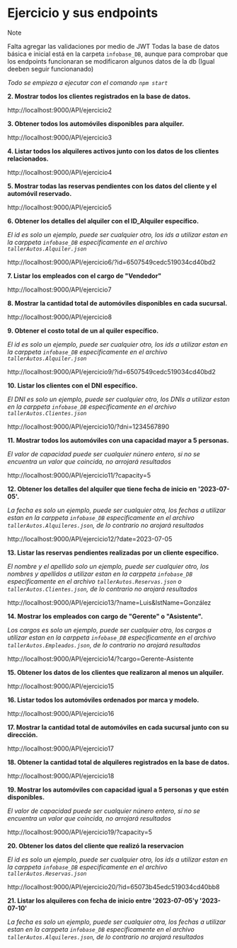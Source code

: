 # Ejercicio y sus endpoints

> [!NOTE]
> Falta agregar las validaciones por medio de JWT
>Todas la base de datos básica e inicial está en la carpeta ``infobase_DB``, aunque para comprobar que los endpoints funcionaran se modificaron algunos datos de la db (Igual deeben seguir funcionanado)

_Todo se empieza a ejecutar con el comando ```npm start```_

**2. Mostrar todos los clientes registrados en la base de datos.**

http://localhost:9000/API/ejercicio2

**3. Obtener todos los automóviles disponibles para alquiler.**

http://localhost:9000/API/ejercicio3

**4. Listar todos los alquileres activos junto con los datos de los clientes relacionados.**

http://localhost:9000/API/ejercicio4

**5. Mostrar todas las reservas pendientes con los datos del cliente y el automóvil reservado.**

http://localhost:9000/API/ejercicio5

**6. Obtener los detalles del alquiler con el ID_Alquiler específico.**

_El id es solo un ejemplo, puede ser cualquier otro, los ids a utilizar estan en la carppeta `infobase_DB` especificamente en el archivo `tallerAutos.Alquiler.json`_

http://localhost:9000/API/ejercicio6/?id=6507549cedc519034cd40bd2

**7. Listar los empleados con el cargo de "Vendedor"**

http://localhost:9000/API/ejercicio7

**8. Mostrar la cantidad total de automóviles disponibles en cada sucursal.**

http://localhost:9000/API/ejercicio8

**9. Obtener el costo total de un al quiler específico.**

_El id es solo un ejemplo, puede ser cualquier otro, los ids a utilizar estan en la carppeta `infobase_DB` especificamente en el archivo `tallerAutos.Alquiler.json`_

http://localhost:9000/API/ejercicio9/?id=6507549cedc519034cd40bd2

**10. Listar los clientes con el DNI específico.**

_El DNI es solo un ejemplo, puede ser cualquier otro, los DNIs a utilizar estan en la carppeta `infobase_DB` especificamente en el archivo `tallerAutos.Clientes.json`_

http://localhost:9000/API/ejercicio10/?dni=1234567890

**11. Mostrar todos los automóviles con una capacidad mayor a 5 personas.**

_El valor de capacidad puede ser cualquier núnero entero, si no se encuentra un valor que coincida, no arrojará resultados_

http://localhost:9000/API/ejercicio11/?capacity=5

**12. Obtener los detalles del alquiler que tiene fecha de inicio en '2023-07-05'.**

_La fecha es solo un ejemplo, puede ser cualquier otra, los fechas a utilizar estan en la carppeta `infobase_DB` especificamente en el archivo `tallerAutos.Alquileres.json`, de lo contrario no arojará resultados_

http://localhost:9000/API/ejercicio12/?date=2023-07-05

**13. Listar las reservas pendientes realizadas por un cliente específico.**

_El nombre y el apellido solo un ejemplo, puede ser cualquier otro, los nombres y apellidos a utilizar estan en la carppeta `infobase_DB` especificamente en el archivo `tallerAutos.Reservas.json` o `tallerAutos.Clientes.json`, de lo contrario no arojará resultados_

http://localhost:9000/API/ejercicio13/?name=Luis&lstName=González

**14. Mostrar los empleados con cargo de "Gerente" o "Asistente".**

_Los cargos es solo un ejemplo, puede ser cualquier otro, los cargos a utilizar estan en la carppeta `infobase_DB` especificamente en el archivo `tallerAutos.Empleados.json`, de lo contrario no arojará resultados_

http://localhost:9000/API/ejercicio14/?cargo=Gerente-Asistente

**15. Obtener los datos de los clientes que realizaron al menos un alquiler.**

http://localhost:9000/API/ejercicio15

**16. Listar todos los automóviles ordenados por marca y modelo.**

http://localhost:9000/API/ejercicio16

**17. Mostrar la cantidad total de automóviles en cada sucursal junto con su dirección.**

http://localhost:9000/API/ejercicio17

**18. Obtener la cantidad total de alquileres registrados en la base de datos.**

http://localhost:9000/API/ejercicio18

**19. Mostrar los automóviles con capacidad igual a 5 personas y que estén disponibles.**

_El valor de capacidad puede ser cualquier núnero entero, si no se encuentra un valor que coincida, no arrojará resultados_

http://localhost:9000/API/ejercicio19/?capacity=5

**20. Obtener los datos del cliente que realizó la reservacion**

_El id es solo un ejemplo, puede ser cualquier otro, los ids a utilizar estan en la carppeta `infobase_DB` especificamente en el archivo `tallerAutos.Reservas.json`_

http://localhost:9000/API/ejercicio20/?id=65073b45edc519034cd40bb8

**21. Listar los alquileres con fecha de inicio entre '2023-07-05'y '2023-07-10'**

_La fecha es solo un ejemplo, puede ser cualquier otra, los fechas a utilizar estan en la carppeta `infobase_DB` especificamente en el archivo `tallerAutos.Alquileres.json`, de lo contrario no arojará resultados_

